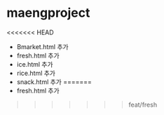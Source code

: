 # maengproject

<<<<<<< HEAD
- Bmarket.html 추가
- fresh.html 추가
- ice.html 추가
- rice.html 추가
- snack.html 추가
=======
- fresh.html 추가
>>>>>>> feat/fresh
